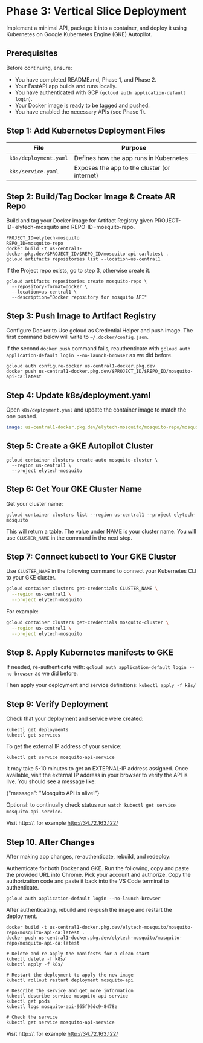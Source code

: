# Phase 3: Vertical Slice Deployment

Implement a minimal API, package it into a container, and deploy it using Kubernetes on Google Kubernetes Engine (GKE) Autopilot.

## Prerequisites

Before continuing, ensure:

- You have completed README.md, Phase 1, and Phase 2.
- Your FastAPI app builds and runs locally.
- You have authenticated with GCP (`gcloud auth application-default login`).
- Your Docker image is ready to be tagged and pushed.
- You have enabled the necessary APIs (see Phase 1). 

## Step 1: Add Kubernetes Deployment Files

| File                   | Purpose |
|------------------------|---------|
| `k8s/deployment.yaml`  | Defines how the app runs in Kubernetes |
| `k8s/service.yaml`     | Exposes the app to the cluster (or internet) |


## Step 2: Build/Tag Docker Image & Create AR Repo

Build and tag your Docker image for Artifact Registry given PROJECT-ID=elytech-mosquito and REPO-ID=mosquito-repo.

```shell
PROJECT_ID=elytech-mosquito
REPO_ID=mosquito-repo
docker build -t us-central1-docker.pkg.dev/$PROJECT_ID/$REPO_ID/mosquito-api-ca:latest .
gcloud artifacts repositories list --location=us-central1
```

If the Project repo exists, go to step 3, otherwise create it. 

```shell
gcloud artifacts repositories create mosquito-repo \
  --repository-format=docker \
  --location=us-central1 \
  --description="Docker repository for mosquito API"
```

## Step 3: Push Image to Artifact Registry

Configure Docker to Use gcloud as Credential Helper and push image.
The first command below will write to `~/.docker/config.json`.

If the second `docker push` command fails,
 reauthenticate with `gcloud auth application-default login --no-launch-browser` as we did before. 

```shell
gcloud auth configure-docker us-central1-docker.pkg.dev
docker push us-central1-docker.pkg.dev/$PROJECT_ID/$REPO_ID/mosquito-api-ca:latest
```

## Step 4: Update k8s/deployment.yaml

Open `k8s/deployment.yaml` and update the container image to match the one pushed.

```yaml
image: us-central1-docker.pkg.dev/elytech-mosquito/mosquito-repo/mosquito-api-ca:latest
```

## Step 5: Create a GKE Autopilot Cluster

```shell
gcloud container clusters create-auto mosquito-cluster \
  --region us-central1 \
  --project elytech-mosquito
```

## Step 6: Get Your GKE Cluster Name

Get your cluster name:

```shell
gcloud container clusters list --region us-central1 --project elytech-mosquito
```

This will return a table. The value under NAME is your cluster name. 
You will use `CLUSTER_NAME` in the command in the next step. 

## Step 7: Connect kubectl to Your GKE Cluster

Use `CLUSTER_NAME` in the following command to connect your Kubernetes CLI to your GKE cluster.

```bash
gcloud container clusters get-credentials CLUSTER_NAME \
  --region us-central1 \
  --project elytech-mosquito
```

For example:

```bash
gcloud container clusters get-credentials mosquito-cluster \
  --region us-central1 \
  --project elytech-mosquito
```

## Step 8. Apply Kubernetes manifests to GKE

If needed, re-authenticate with: `gcloud auth application-default login --no-browser` as we did before.

Then apply your deployment and service definitions: `kubectl apply -f k8s/`

## Step 9: Verify Deployment

Check that your deployment and service were created:

```shell
kubectl get deployments
kubectl get services
```

To get the external IP address of your service:

```shell
kubectl get service mosquito-api-service
```

It may take 5-10 minutes to get an EXTERNAL-IP address assigned. 
Once available, visit the external IP address in your browser to verify the API is live. 
You should see a message like:

{"message": "Mosquito API is alive!"}

Optional: to continually check status run `watch kubectl get service mosquito-api-service`.

Visit http://<ExternalIP/>, for example <http://34.72.163.122/>

## Step 10. After Changes

After making app changes, re-authenticate, rebuild, and redeploy:

Authenticate for both Docker and GKE. Run the following, copy and paste the provided URL into Chrome.
Pick your account and authorize. Copy the authorization code and paste it back into the VS Code terminal to authenticate. 

```shell
gcloud auth application-default login --no-launch-browser
```

After authenticating, rebuild and re-push the image and restart the deployment.

```shell
docker build -t us-central1-docker.pkg.dev/elytech-mosquito/mosquito-repo/mosquito-api-ca:latest .
docker push us-central1-docker.pkg.dev/elytech-mosquito/mosquito-repo/mosquito-api-ca:latest

# Delete and re-apply the manifests for a clean start
kubectl delete -f k8s/
kubectl apply -f k8s/

# Restart the deployment to apply the new image
kubectl rollout restart deployment mosquito-api

# Describe the service and get more information 
kubectl describe service mosquito-api-service
kubectl get pods
kubectl logs mosquito-api-965f96dc9-8478z

# Check the service
kubectl get service mosquito-api-service
```

Visit http://<ExternalIP/>, for example <http://34.72.163.122/>